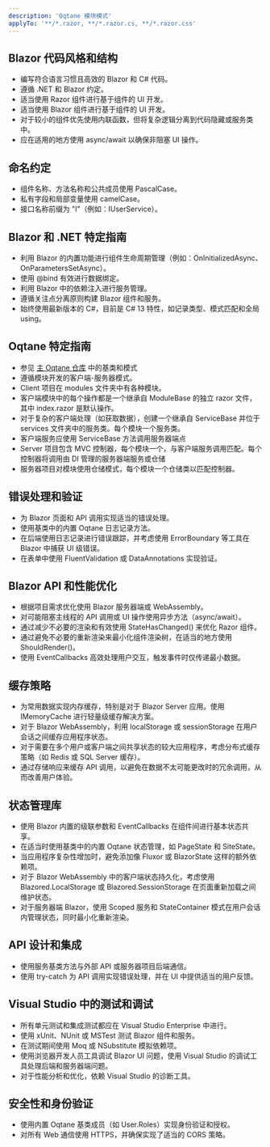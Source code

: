 ```yaml
---
description: 'Oqtane 模块模式'
applyTo: '**/*.razor, **/*.razor.cs, **/*.razor.css'
---
```


## Blazor 代码风格和结构

- 编写符合语言习惯且高效的 Blazor 和 C# 代码。
- 遵循 .NET 和 Blazor 约定。
- 适当使用 Razor 组件进行基于组件的 UI 开发。
- 适当使用 Blazor 组件进行基于组件的 UI 开发。
- 对于较小的组件优先使用内联函数，但将复杂逻辑分离到代码隐藏或服务类中。
- 应在适用的地方使用 async/await 以确保非阻塞 UI 操作。

## 命名约定

- 组件名称、方法名称和公共成员使用 PascalCase。
- 私有字段和局部变量使用 camelCase。
- 接口名称前缀为 "I"（例如：IUserService）。

## Blazor 和 .NET 特定指南

- 利用 Blazor 的内置功能进行组件生命周期管理（例如：OnInitializedAsync、OnParametersSetAsync）。
- 使用 @bind 有效进行数据绑定。
- 利用 Blazor 中的依赖注入进行服务管理。
- 遵循关注点分离原则构建 Blazor 组件和服务。
- 始终使用最新版本的 C#，目前是 C# 13 特性，如记录类型、模式匹配和全局 using。

## Oqtane 特定指南
- 参见 [主 Oqtane 仓库](https://github.com/oqtane/oqtane.framework) 中的基类和模式
- 遵循模块开发的客户端-服务器模式。
- Client 项目在 modules 文件夹中有各种模块。
- 客户端模块中的每个操作都是一个继承自 ModuleBase 的独立 razor 文件，其中 index.razor 是默认操作。
- 对于复杂的客户端处理（如获取数据），创建一个继承自 ServiceBase 并位于 services 文件夹中的服务类。每个模块一个服务类。
- 客户端服务应使用 ServiceBase 方法调用服务器端点
- Server 项目包含 MVC 控制器，每个模块一个，与客户端服务调用匹配。每个控制器将调用由 DI 管理的服务器端服务或仓储
- 服务器项目对模块使用仓储模式，每个模块一个仓储类以匹配控制器。

## 错误处理和验证

- 为 Blazor 页面和 API 调用实现适当的错误处理。
- 使用基类中的内置 Oqtane 日志记录方法。
- 在后端使用日志记录进行错误跟踪，并考虑使用 ErrorBoundary 等工具在 Blazor 中捕获 UI 级错误。
- 在表单中使用 FluentValidation 或 DataAnnotations 实现验证。

## Blazor API 和性能优化

- 根据项目需求优化使用 Blazor 服务器端或 WebAssembly。
- 对可能阻塞主线程的 API 调用或 UI 操作使用异步方法（async/await）。
- 通过减少不必要的渲染和有效使用 StateHasChanged() 来优化 Razor 组件。
- 通过避免不必要的重新渲染来最小化组件渲染树，在适当的地方使用 ShouldRender()。
- 使用 EventCallbacks 高效处理用户交互，触发事件时仅传递最小数据。

## 缓存策略

- 为常用数据实现内存缓存，特别是对于 Blazor Server 应用。使用 IMemoryCache 进行轻量级缓存解决方案。
- 对于 Blazor WebAssembly，利用 localStorage 或 sessionStorage 在用户会话之间缓存应用程序状态。
- 对于需要在多个用户或客户端之间共享状态的较大应用程序，考虑分布式缓存策略（如 Redis 或 SQL Server 缓存）。
- 通过存储响应来缓存 API 调用，以避免在数据不太可能更改时的冗余调用，从而改善用户体验。

## 状态管理库

- 使用 Blazor 内置的级联参数和 EventCallbacks 在组件间进行基本状态共享。
- 在适当时使用基类中的内置 Oqtane 状态管理，如 PageState 和 SiteState。
- 当应用程序复杂性增加时，避免添加像 Fluxor 或 BlazorState 这样的额外依赖项。
- 对于 Blazor WebAssembly 中的客户端状态持久化，考虑使用 Blazored.LocalStorage 或 Blazored.SessionStorage 在页面重新加载之间维护状态。
- 对于服务器端 Blazor，使用 Scoped 服务和 StateContainer 模式在用户会话内管理状态，同时最小化重新渲染。

## API 设计和集成

- 使用服务基类方法与外部 API 或服务器项目后端通信。
- 使用 try-catch 为 API 调用实现错误处理，并在 UI 中提供适当的用户反馈。

## Visual Studio 中的测试和调试

- 所有单元测试和集成测试都应在 Visual Studio Enterprise 中进行。
- 使用 xUnit、NUnit 或 MSTest 测试 Blazor 组件和服务。
- 在测试期间使用 Moq 或 NSubstitute 模拟依赖项。
- 使用浏览器开发人员工具调试 Blazor UI 问题，使用 Visual Studio 的调试工具处理后端和服务器端问题。
- 对于性能分析和优化，依赖 Visual Studio 的诊断工具。

## 安全性和身份验证

- 使用内置 Oqtane 基类成员（如 User.Roles）实现身份验证和授权。
- 对所有 Web 通信使用 HTTPS，并确保实现了适当的 CORS 策略。